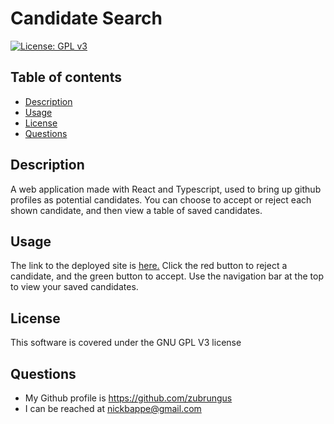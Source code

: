 # Candidate Search
[![License: GPL v3](https://img.shields.io/badge/License-GPLv3-blue.svg)](https://www.gnu.org/licenses/gpl-3.0)
## Table of contents
- [Description](#description)
- [Usage](#usage)
- [License](#license)
- [Questions](#questions)
## Description
A web application made with React and Typescript, used to bring up github profiles as potential candidates. You can choose to accept or reject each shown candidate, and then view a table of saved candidates.
## Usage
The link to the deployed site is [here.](https://nick-bappe-candidate-search.netlify.app/) Click the red button to reject a candidate, and the green button to accept. Use the navigation bar at the top to view your saved candidates.
## License
This software is covered under the GNU GPL V3 license
## Questions
- My Github profile is https://github.com/zubrungus
- I can be reached at nickbappe@gmail.com
